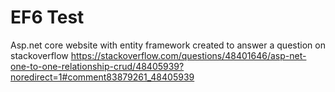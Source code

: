 # EF6 Test
Asp.net core website with entity framework created to answer a question on stackoverflow 
https://stackoverflow.com/questions/48401646/asp-net-one-to-one-relationship-crud/48405939?noredirect=1#comment83879261_48405939